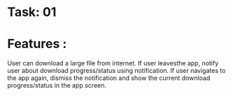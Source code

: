 # Task: 01

# Features :
User can download a large file from internet. If user leavesthe app, notify user about download progress/status using notification.
If user navigates to the app again, dismiss the notification and show the current download
progress/status in the app screen.
